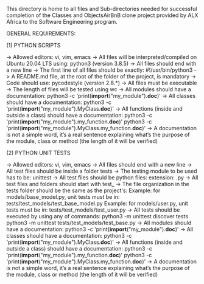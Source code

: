 This directory is home to all files and Sub-directories needed for successful completion of the Classes and ObjectsAirBnB clone project provided by ALX Africa to the Software Engineering program.

GENERAL REQUIREMENTS:

(1) PYTHON SCRIPTS

->	Allowed editors:
	    vi, vim, emacs
->	All files will be interpreted/compiled on Ubuntu 20.04 LTS using:
	    python3 (version 3.8.5)
->	All files should end with a new line
->	The first line of all files should be exactly:
	    #!/usr/bin/python3
->	A README.md file, at the root of the folder of the project, is mandatory
->	Code should use:
	     pycodestyle (version 2.8.*)
->	All files must be executable
->	The length of files will be tested using wc
->	All  modules should have a documentation:
	     python3 -c 'print(__import__("my_module").__doc__)'
->	All  classes should have a documentation:
	     python3 -c 'print(__import__("my_module").MyClass.__doc__)'
->	All  functions (inside and outside a class) should have a documentation:
	     python3 -c 'print(__import__("my_module").my_function.__doc__)'
	     python3 -c 'print(__import__("my_module").MyClass.my_function.__doc__)'
->	A documentation is not a simple word, it’s a real sentence explaining what’s the purpose of the module, class or method (the length of it will be verified)

(2) PYTHON UNIT TESTS

->	Allowed editors:
	    vi, vim, emacs
->	All files should end with a new line
->	All test files should be inside a folder tests
->	The testing module to be used has to be:
		unittest
->	All test files should be python files:
		extension: .py
->	All test files and folders should start with test_
->	The file organization in the tests folder should be the same as the project's:
	    Example: for models/base_model.py, unit tests must be in:
	    	tests/test_models/test_base_model.py
	    Example: for models/user.py, unit tests must be in:
	    	tests/test_models/test_user.py
->	All tests should be executed by using any of commands:
	    python3 -m unittest discover tests
	    python3 -m unittest tests/test_models/test_base.py
->	All  modules should have a documentation:
	     python3 -c 'print(__import__("my_module").__doc__)'
->	All  classes should have a documentation:
	     python3 -c 'print(__import__("my_module").MyClass.__doc__)'
->	All  functions (inside and outside a class) should have a documentation:
	     python3 -c 'print(__import__("my_module").my_function.__doc__)'
	     python3 -c 'print(__import__("my_module").MyClass.my_function.__doc__)'
->	A documentation is not a simple word, it’s a real sentence explaining what’s the purpose of the module, class or method (the length of it will be verified)
